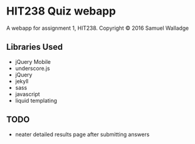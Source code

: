 
# HIT238 Quiz webapp

A webapp for assignment 1, HIT238. Copyright © 2016 Samuel Walladge


## Libraries Used

- jQuery Mobile
- underscore.js
- jQuery
- jekyll 
- sass
- javascript
- liquid templating

## TODO

- neater detailed results page after submitting answers
